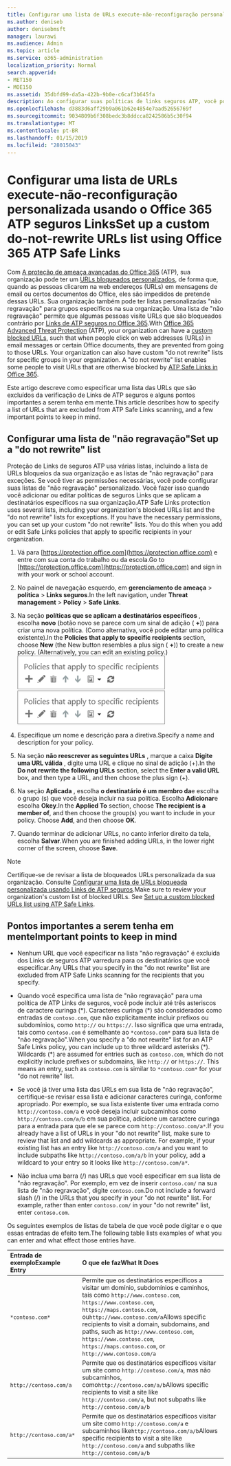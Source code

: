 ```yaml
---
title: Configurar uma lista de URLs execute-não-reconfiguração personalizada usando o Office 365 ATP seguros Links
ms.author: deniseb
author: denisebmsft
manager: laurawi
ms.audience: Admin
ms.topic: article
ms.service: o365-administration
localization_priority: Normal
search.appverid:
- MET150
- MOE150
ms.assetid: 35dbfd99-da5a-422b-9b0e-c6caf3b645fa
description: Ao configurar suas políticas de links seguros ATP, você pode incluir reconfiguração execute-não é ' lista de URLs para permitir que algumas pessoas na sua organização visitar sites que você pode incluir em sua lista.
ms.openlocfilehash: d3883d6aff29b9a061b62e4854e7aad52656769f
ms.sourcegitcommit: 9034809b6f308bedc3b8ddcca8242586b5c30f94
ms.translationtype: MT
ms.contentlocale: pt-BR
ms.lasthandoff: 01/15/2019
ms.locfileid: "28015043"
---
```

# <a name="set-up-a-custom-do-not-rewrite-urls-list-using-office-365-atp-safe-links"></a><span data-ttu-id="63a9f-103">Configurar uma lista de URLs execute-não-reconfiguração personalizada usando o Office 365 ATP seguros Links</span><span class="sxs-lookup"><span data-stu-id="63a9f-103">Set up a custom do-not-rewrite URLs list using Office 365 ATP Safe Links</span></span>

<span data-ttu-id="63a9f-p101">Com [A proteção de ameaça avançadas do Office 365](office-365-atp.md) (ATP), sua organização pode ter um [URLs bloqueados personalizados](set-up-a-custom-blocked-urls-list-wtih-atp.md), de forma que, quando as pessoas clicarem na web endereços (URLs) em mensagens de email ou certos documentos do Office, eles são impedidos de pretende dessas URLs. Sua organização também pode ter listas personalizadas "não regravação" para grupos específicos na sua organização. Uma lista de "não regravação" permite que algumas pessoas visite URLs que são bloqueados contrário por [Links de ATP seguros no Office 365](atp-safe-links.md).</span><span class="sxs-lookup"><span data-stu-id="63a9f-p101">With [Office 365 Advanced Threat Protection](office-365-atp.md) (ATP), your organization can have a [custom blocked URLs](set-up-a-custom-blocked-urls-list-wtih-atp.md), such that when people click on web addresses (URLs) in email messages or certain Office documents, they are prevented from going to those URLs. Your organization can also have custom "do not rewrite" lists for specific groups in your organization. A "do not rewrite" list enables some people to visit URLs that are otherwise blocked by [ATP Safe Links in Office 365](atp-safe-links.md).</span></span> 
  
<span data-ttu-id="63a9f-107">Este artigo descreve como especificar uma lista das URLs que são excluídos da verificação de Links de ATP seguros e alguns pontos importantes a serem tenha em mente.</span><span class="sxs-lookup"><span data-stu-id="63a9f-107">This article describes how to specify a list of URLs that are excluded from ATP Safe Links scanning, and a few important points to keep in mind.</span></span>

## <a name="set-up-a-do-not-rewrite-list"></a><span data-ttu-id="63a9f-108">Configurar uma lista de "não regravação"</span><span class="sxs-lookup"><span data-stu-id="63a9f-108">Set up a "do not rewrite" list</span></span>

<span data-ttu-id="63a9f-p102">Proteção de Links de seguros ATP usa várias listas, incluindo a lista de URLs bloqueios da sua organização e as listas de "não regravação" para exceções. Se você tiver as permissões necessárias, você pode configurar suas listas de "não regravação" personalizado. Você fazer isso quando você adicionar ou editar políticas de seguros Links que se aplicam a destinatários específicos na sua organização.</span><span class="sxs-lookup"><span data-stu-id="63a9f-p102">ATP Safe Links protection uses several lists, including your organization's blocked URLs list and the "do not rewrite" lists for exceptions. If you have the necessary permissions, you can set up your custom "do not rewrite" lists. You do this when you add or edit Safe Links policies that apply to specific recipients in your organization.</span></span> 
  
1. <span data-ttu-id="63a9f-112">Vá para [https://protection.office.com](https://protection.office.com) e entre com sua conta do trabalho ou da escola.</span><span class="sxs-lookup"><span data-stu-id="63a9f-112">Go to [https://protection.office.com](https://protection.office.com) and sign in with your work or school account.</span></span> 
    
2. <span data-ttu-id="63a9f-113">No painel de navegação esquerdo, em **gerenciamento de ameaça** \> **política** \> **Links seguros**.</span><span class="sxs-lookup"><span data-stu-id="63a9f-113">In the left navigation, under **Threat management** \> **Policy** \> **Safe Links**.</span></span>
    
3. <span data-ttu-id="63a9f-p103">Na seção **políticas que se aplicam a destinatários específicos** , escolha **novo** (botão novo se parece com um sinal de adição ( **+**)) para criar uma nova política. (Como alternativa, você pode editar uma política existente).</span><span class="sxs-lookup"><span data-stu-id="63a9f-p103">In the **Policies that apply to specific recipients** section, choose **New** (the New button resembles a plus sign ( **+**)) to create a new policy. (Alternatively, you can edit an existing policy.)</span></span><br/><span data-ttu-id="63a9f-116">![Escolha Novo para adicionar uma diretiva de segurança Links para os destinatários de email específicos](media/01073f42-3cec-4ddb-8c10-4d33ec434676.png)</span><span class="sxs-lookup"><span data-stu-id="63a9f-116">![Choose New to add a Safe Links policy for specific email recipients](media/01073f42-3cec-4ddb-8c10-4d33ec434676.png)</span></span>
  
4. <span data-ttu-id="63a9f-117">Especifique um nome e descrição para a diretiva.</span><span class="sxs-lookup"><span data-stu-id="63a9f-117">Specify a name and description for your policy.</span></span>
    
5. <span data-ttu-id="63a9f-118">Na seção **não reescrever as seguintes URLs** , marque a caixa **Digite uma URL válida** , digite uma URL e clique no sinal de adição (+).</span><span class="sxs-lookup"><span data-stu-id="63a9f-118">In the **Do not rewrite the following URLs** section, select the **Enter a valid URL** box, and then type a URL, and then choose the plus sign (+).</span></span> 
    
6. <span data-ttu-id="63a9f-p104">Na seção **Aplicada** , escolha **o destinatário é um membro da**e escolha o grupo (s) que você deseja incluir na sua política. Escolha **Adicionar**e escolha **Okey**.</span><span class="sxs-lookup"><span data-stu-id="63a9f-p104">In the **Applied To** section, choose **The recipient is a member of**, and then choose the group(s) you want to include in your policy. Choose **Add**, and then choose **OK**.</span></span>
    
7. <span data-ttu-id="63a9f-121">Quando terminar de adicionar URLs, no canto inferior direito da tela, escolha **Salvar**.</span><span class="sxs-lookup"><span data-stu-id="63a9f-121">When you are finished adding URLs, in the lower right corner of the screen, choose **Save**.</span></span>
    
> [!NOTE]
> <span data-ttu-id="63a9f-p105">Certifique-se de revisar a lista de bloqueados URLs personalizada da sua organização. Consulte [Configurar uma lista de URLs bloqueada personalizada usando Links de ATP seguros](set-up-a-custom-blocked-urls-list-wtih-atp.md).</span><span class="sxs-lookup"><span data-stu-id="63a9f-p105">Make sure to review your organization's custom list of blocked URLs. See [Set up a custom blocked URLs list using ATP Safe Links](set-up-a-custom-blocked-urls-list-wtih-atp.md).</span></span> 
  
## <a name="important-points-to-keep-in-mind"></a><span data-ttu-id="63a9f-124">Pontos importantes a serem tenha em mente</span><span class="sxs-lookup"><span data-stu-id="63a9f-124">Important points to keep in mind</span></span>

- <span data-ttu-id="63a9f-125">Nenhum URL que você especificar na lista "não regravação" é excluída dos Links de seguros ATP varredura para os destinatários que você especificar.</span><span class="sxs-lookup"><span data-stu-id="63a9f-125">Any URLs that you specify in the "do not rewrite" list are excluded from ATP Safe Links scanning for the recipients that you specify.</span></span>
 
- <span data-ttu-id="63a9f-p106">Quando você especifica uma lista de "não regravação" para uma política de ATP Links de seguros, você pode incluir até três asteriscos de caractere curinga (\*). Caracteres curinga (\*) são considerados como entradas de `contoso.com`, que não explicitamente incluir prefixos ou subdomínios, como `http://` ou `https://`. Isso significa que uma entrada, tais como `contoso.com` é semelhante ao `*contoso.com*` para sua lista de "não regravação".</span><span class="sxs-lookup"><span data-stu-id="63a9f-p106">When you specify a "do not rewrite" list for an ATP Safe Links policy, you can include up to three wildcard asterisks (\*). Wildcards (\*) are assumed for entries such as `contoso.com`, which do not explicitly include prefixes or subdomains, like `http://` or `https://`. This means an entry, such as `contoso.com` is similar to `*contoso.com*` for your "do not rewrite" list.</span></span>

- <span data-ttu-id="63a9f-p107">Se você já tiver uma lista das URLs em sua lista de "não regravação", certifique-se revisar essa lista e adicionar caracteres curinga, conforme apropriado. Por exemplo, se sua lista existente tiver uma entrada como `http://contoso.com/a` e você deseja incluir subcaminhos como `http://contoso.com/a/b` em sua política, adicione um caractere curinga para a entrada para que ele se parece com `http://contoso.com/a*`.</span><span class="sxs-lookup"><span data-stu-id="63a9f-p107">If you already have a list of URLs in your "do not rewrite" list, make sure to review that list and add wildcards as appropriate. For example, if your existing list has an entry like `http://contoso.com/a` and you want to include subpaths like `http://contoso.com/a/b` in your policy, add a wildcard to your entry so it looks like `http://contoso.com/a*`.</span></span>
    
- <span data-ttu-id="63a9f-p108">Não inclua uma barra (/) nas URLs que você especificar em sua lista de "não regravação". Por exemplo, em vez de inserir `contoso.com/` na sua lista de "não regravação", digite `contoso.com`.</span><span class="sxs-lookup"><span data-stu-id="63a9f-p108">Do not include a forward slash (/) in the URLs that you specify in your "do not rewrite" list. For example, rather than enter `contoso.com/` in your "do not rewrite" list, enter `contoso.com`.</span></span>
    
<span data-ttu-id="63a9f-133">Os seguintes exemplos de listas de tabela de que você pode digitar e o que essas entradas de efeito tem.</span><span class="sxs-lookup"><span data-stu-id="63a9f-133">The following table lists examples of what you can enter and what effect those entries have.</span></span>
    
|<span data-ttu-id="63a9f-134">**Entrada de exemplo**</span><span class="sxs-lookup"><span data-stu-id="63a9f-134">**Example Entry**</span></span>|<span data-ttu-id="63a9f-135">**O que ele faz**</span><span class="sxs-lookup"><span data-stu-id="63a9f-135">**What It Does**</span></span>|
|:-----|:-----|
|`*contoso.com*`  <br/> |<span data-ttu-id="63a9f-136">Permite que os destinatários específicos a visitar um domínio, subdomínios e caminhos, tais como `http://www.contoso.com`, `https://www.contoso.com`, `https://maps.contoso.com`, ou`http://www.contoso.com/a`</span><span class="sxs-lookup"><span data-stu-id="63a9f-136">Allows specific recipients to visit a domain, subdomains, and paths, such as `http://www.contoso.com`, `https://www.contoso.com`, `https://maps.contoso.com`, or `http://www.contoso.com/a`</span></span>  <br/> |
|`http://contoso.com/a`  <br/> |<span data-ttu-id="63a9f-137">Permite que os destinatários específicos visitar um site como `http://contoso.com/a`, mas não subcaminhos, como`http://contoso.com/a/b`</span><span class="sxs-lookup"><span data-stu-id="63a9f-137">Allows specific recipients to visit a site like `http://contoso.com/a`, but not subpaths like `http://contoso.com/a/b`</span></span>  <br/> |
|`http://contoso.com/a*`  <br/> |<span data-ttu-id="63a9f-138">Permite que os destinatários específicos visitar um site como `http://contoso.com/a` e subcaminhos like`http://contoso.com/a/b`</span><span class="sxs-lookup"><span data-stu-id="63a9f-138">Allows specific recipients to visit a site like `http://contoso.com/a` and subpaths like `http://contoso.com/a/b`</span></span>  <br/> |
   
 
